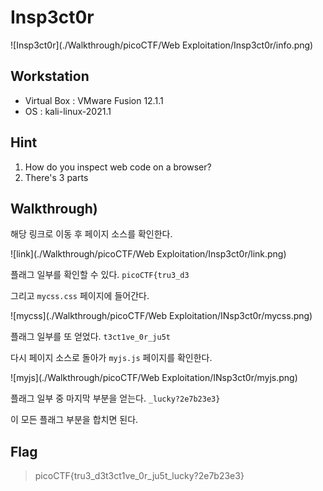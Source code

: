 # Insp3ct0r
![Insp3ct0r](./Walkthrough/picoCTF/Web Exploitation/Insp3ct0r/info.png)

## Workstation
- Virtual Box : VMware Fusion 12.1.1
- OS : kali-linux-2021.1

## Hint
1. How do you inspect web code on a browser?
2. There's 3 parts

## Walkthrough)

해당 링크로 이동 후 페이지 소스를 확인한다.

![link](./Walkthrough/picoCTF/Web Exploitation/Insp3ct0r/link.png)

플래그 일부를 확인할 수 있다. `picoCTF{tru3_d3`

그리고 `mycss.css` 페이지에 들어간다.

![mycss](./Walkthrough/picoCTF/Web Exploitation/INsp3ct0r/mycss.png)

플래그 일부를 또 얻었다. `t3ct1ve_0r_ju5t`

다시 페이지 소스로 돌아가 `myjs.js` 페이지를 확인한다.

![myjs](./Walkthrough/picoCTF/Web Exploitation/INsp3ct0r/myjs.png)

플래그 일부 중 마지막 부분을 얻는다. `_lucky?2e7b23e3}`

이 모든 플래그 부분을 합치면 된다.

## Flag
> picoCTF{tru3_d3t3ct1ve_0r_ju5t_lucky?2e7b23e3}